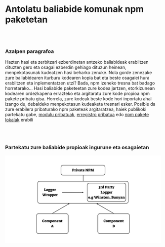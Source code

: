 # Antolatu baliabide komunak npm paketetan

<br/><br/>

### Azalpen paragrafoa

Hazten hasi eta zerbitzari ezberdinetan antzeko baliabideak erabiltzen dituzten gero eta osagai ezberdin gehiago dituzun heinean, menpekotasunak kudeatzen hasi beharko zenuke. Nola gorde zenezake zure baliabidearen iturburu kodearen kopia bat eta beste osagaiei hura erabiltzen eta inplementatzen utzi? Bada, npm izeneko tresna bat badago horretarako... Hasi baliabide paketeetan zure kodea jartzen, etorkizunean kodearen ordezkapena errazteko eta argitaratu zure kode propioa npm pakete pribatu gisa. Horrela, zure kodeak beste kode hori inportatu ahal izango du, debaldeko menpekotasun kudeaketa tresnari esker. Posible da zure erabilera pribaturako npm paketeak argitaratzea, haiek publikoki partekatu gabe, [modulu pribatuak](https://docs.npmjs.com/private-modules/intro), [erregistro pribatua](https://npme.npmjs.com/docs/tutorials/npm-enterprise-with-nexus.html) edo [npm pakete lokalak](https://medium.com/@arnaudrinquin/build-modular-application-with-npm-local-modules-dfc5ff047bcc) erabili

<br/><br/>



### Partekatu zure baliabide propioak ingurune eta osagaietan

![alt text](https://github.com/goldbergyoni/nodebestpractices/blob/master/assets/images/Privatenpm.png "Antolatu proiektua osagaietan")
